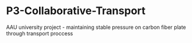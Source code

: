 # P3-Collaborative-Transport
AAU university project - maintaining stable pressure on carbon fiber plate through transport proccess
